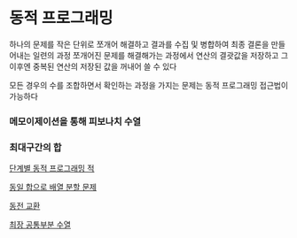 # 동적 프로그래밍

하나의 문제를 작은 단위로 쪼개어 해결하고 결과를 수집 및 병합하여 최종 결론을 만들어내는 일련의 과정
쪼개어진 문제를 해결해가는 과정에서 연산의 결괏값을 저장하고
그 이후엔 중복된 연산의 저장된 값을 꺼내어 쓸 수 있다

모든 경우의 수를 조합하면서 확인하는 과정을 가지는 문제는
동적 프로그래밍 접근법이 가능하다

### 메모이제이션을 통해 피보나치 수열


### 최대구간의 합



[단계별 동적 프로그래밍 적](https://www.hackerrank.com/contests/srin-aadc03/challenges/classic-01-knapsack/problem)

[동일 합으로 배열 분할 문제](https://leetcode.com/problems/partition-equal-subset-sum/)


[동전 교환](https://leetcode.com/problems/coin-change/)



[최장 공통부분 수열](https://leetcode.com/problems/longest-consecutive-sequence/)